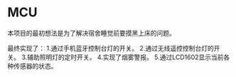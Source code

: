 MCU
===
本项目的最初想法是为了解决宿舍睡觉前要摸黑上床的问题。

最终实现了：
1.通过手机蓝牙控制台灯的开关。
2.通过无线遥控控制台灯的开关。
3.辅助照明灯的定时开关。
4.实现了烟雾警报。
5.通过LCD1602显示当前各种传感器的状态。
